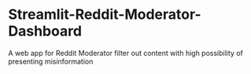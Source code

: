 # Streamlit-Reddit-Moderator-Dashboard
A web app for Reddit Moderator filter out content with high possibility of presenting misinformation
